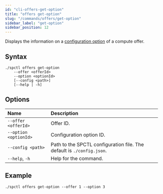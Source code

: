 ```yaml
---
id: "cli-offers-get-option"
title: "offers get-option"
slug: "/commands/offers/get-option"
sidebar_label: "get-option"
sidebar_position: 12
---
```


Displays the information on a [configuration option](/fundamentals/slots) of a <a id="offer"><span className="dashed-underline">compute offer</span></a>.

## Syntax

```
./spctl offers get-option
    --offer <offerId>
    --option <optionId>
    [--config <path>]
    [--help | -h]
```

## Options

| **Name** | **Description** |
| :- | :- |
| `--offer <offerId>` | Offer ID. |
| `--option <optionId>` | Configuration option ID. |
| `--config <path>` | Path to the SPCTL configuration file. The default is `./config.json`. |
| `--help`, `-h` | Help for the command. |

## Example

```
./spctl offers get-option --offer 1 --option 3
```